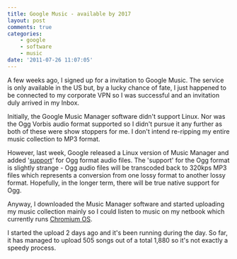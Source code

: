 ```yaml
---
title: Google Music - available by 2017
layout: post
comments: true
categories:
    - google
    - software
    - music
date: '2011-07-26 11:07:05'
---
```

A few weeks ago, I signed up for a invitation to Google Music. The
service is only available in the US but, by a lucky chance of fate, I
just happened to be connected to my corporate VPN so I was successful
and an invitation duly arrived in my Inbox.

Initially, the Google Music Manager software didn't support Linux. Nor
was the Ogg Vorbis audio format supported so I didn't pursue it any
further as both of these were show stoppers for me. I don't intend
re-ripping my entire music collection to MP3 format.

However, last week, Google released a Linux version of Music Manager
and added
'[support](http://www.google.com/support/music/bin/answer.py?hl=en&answer=1100462&topic=1100183)'
for Ogg format audio files. The 'support' for the Ogg format is
slightly strange - Ogg audio files will be transcoded back to 320kps
MP3 files which represents a conversion from one lossy format to
another lossy format. Hopefully, in the longer term, there will be
true native support for Ogg.

Anyway, I downloaded the Music Manager software and started uploading
my music collection mainly so I could listen to music on my netbook
which currently runs [Chromium OS](http://chromeos.hexxeh.net/).

I started the upload 2 days ago and it's been running during the
day. So far, it has managed to upload 505 songs out of a total 1,880
so it's not exactly a speedy process.
